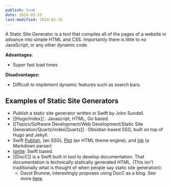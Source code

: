 ```yaml
---
publish: true
date: 2024-03-15
last-modified: 2024-03-16
---
```

A Static Site Generator is a tool that compiles all of the pages of a website in advance into simple HTML and CSS. Importantly there is little to no JavaScript, or any other dynamic code. 

**Advantages**: 
- Super fast load times

**Disadvantages:**
- Difficult to implement dynamic features such as search bars. 


## Examples of Static Site Generators
- *Publish* a static site generator written in Swift by John Sundell. 
- [[Hugo/index]] : Javascript, HTML, Go based. 
- [[Topics/Software Development/Web Development/Static Site Generation/Quartz/index|Quartz]] : Obsidian based SSG, built on top of Hugo and Jekyll. 
- Swift [Publish](https://github.com/JohnSundell/Publish), (an SSG), [Plot](https://github.com/johnsundell/plot) (an HTML theme engine), and [Ink](https://github.com/JohnSundell/Ink) (a Markdown parser)
- [Ignite](https://github.com/twostraws/Ignite): Swift based. 
- [[DocC]] is a Swift built in tool to develop documentation. That documentation is technically statically generated HTML. (This isn't traditionally what is thought of when people say static site generation):
	- David Brunow, interestingly proposes using DocC as a blog. See more [here](https://davidbrunow.github.io/brunow.org/documentation/brunow/06-29-blog-as-documentation). 

